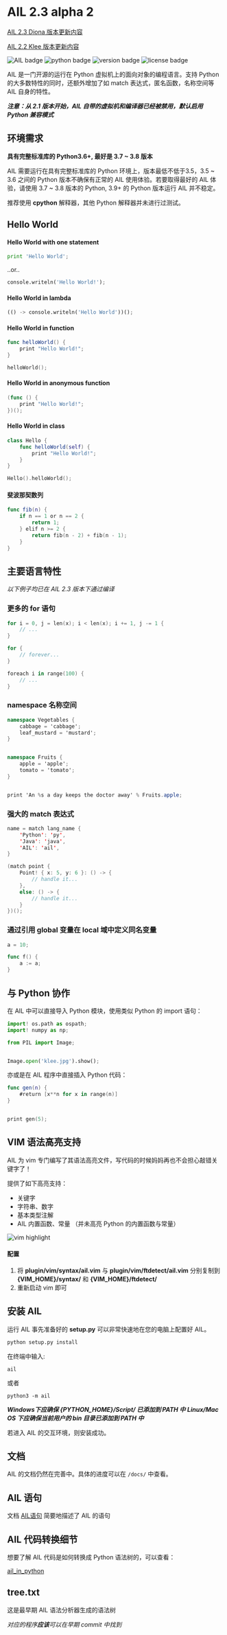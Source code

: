 # AIL 2.3 alpha 2

[AIL 2.3 Diona 版本更新内容](./docs/whatsnew.md)

[AIL 2.2 Klee 版本更新内容](./docs/versions/2_2.md)

![AIL badge](https://img.shields.io/badge/AIL-Programming%20Language-blue)
![python badge](https://img.shields.io/badge/python-3.6%2B-blue)
![version badge](https://img.shields.io/badge/version-2.3%20alpha-success)
![license badge](https://img.shields.io/badge/license-GPL-blue)

AIL 是一门开源的运行在 Python 虚拟机上的面向对象的编程语言。支持 Python 的大多数特性的同时，还额外增加了如 match 表达式，匿名函数，名称空间等 AIL 自身的特性。

***注意：从 2.1 版本开始，AIL 自带的虚拟机和编译器已经被禁用，默认启用 Python 兼容模式***

## 环境需求

**具有完整标准库的 Python3.6+, 最好是 3.7 ~ 3.8 版本**

AIL 需要运行在具有完整标准库的 Python 环境上，版本最低不低于3.5，3.5 ~ 3.6 之间的 Python 版本不确保有正常的 AIL 使用体验。若要取得最好的 AIL 体验，请使用 3.7 ~ 3.8 版本的 Python, 3.9+ 的 Python 版本运行 AIL 并不稳定。

推荐使用 **cpython** 解释器，其他 Python 解释器并未进行过测试。

## Hello World

#### Hello World with one statement

```python
print 'Hello World';
```

..or..

```python
console.writeln('Hello World!');
```

#### Hello World in lambda

```python
(() -> console.writeln('Hello World'))();
```

#### Hello World in function

```swift
func helloWorld() {
    print "Hello World!";
}

helloWorld();
```

#### Hello World in anonymous function

```swift
(func () {
    print "Hello World!";
})();
```

#### Hello World in class

```swift
class Hello {
    func helloWorld(self) {
        print "Hello World!";
    }
}

Hello().helloWorld();
```

#### 斐波那契数列

```swift
func fib(n) {
    if n == 1 or n == 2 {
        return 1;
    } elif n >= 2 {
        return fib(n - 2) + fib(n - 1);
    }
}
```

## 主要语言特性

*以下例子均已在 AIL 2.3 版本下通过编译*

### 更多的 for 语句

```swift
for i = 0, j = len(x); i < len(x); i += 1, j -= 1 {
    // ...
}

for {
    // forever...
}

foreach i in range(100) {
    // ...
}
```

### namespace 名称空间

```C#
namespace Vegetables {
    cabbage = 'cabbage';
    leaf_mustard = 'mustard';
}


namespace Fruits {
    apple = 'apple';
    tomato = 'tomato';
}


print 'An %s a day keeps the doctor away' % Fruits.apple;
```

### 强大的 match 表达式

```swift
name = match lang_name {
    'Python': 'py',
    'Java': 'java',
    'AIL': 'ail',
}

(match point {
    Point! { x: 5, y: 6 }: () -> {
        // handle it...
    },
    else: () -> {
        // handle it...
    }
})();
```

### 通过引用 global 变量在 local 域中定义同名变量

```go
a = 10;

func f() {
    a := a;
}
```

## 与 Python 协作

在 AIL 中可以直接导入 Python 模块，使用类似 Python 的 import 语句：
```python
import! os.path as ospath;
import! numpy as np;
```

```python
from PIL import Image;


Image.open('klee.jpg').show();
```

亦或是在 AIL 程序中直接插入 Python 代码：
```swift
func gen(n) {
    #return [x**n for x in range(n)]
}


print gen(5);
```


## VIM 语法高亮支持

AIL 为 vim 专门编写了其语法高亮文件，写代码的时候妈妈再也不会担心敲错关键字了！

提供了如下高亮支持：

- 关键字
- 字符串、数字
- 基本类型注解
- AIL 内置函数、常量 （并未高亮 Python 的内置函数与常量）

![vim highlight](https://gitee.com/LaomoBK/ail/raw/2.3/misc/vim_highlight.jpg)

#### 配置

1. 将 **plugin/vim/syntax/ail.vim** 与 **plugin/vim/ftdetect/ail.vim** 分别复制到 **{VIM_HOME}/syntax/** 和 **{VIM_HOME}/ftdetect/**
2. 重新启动 vim 即可

## 安装 AIL

运行 AIL 事先准备好的 **setup.py** 可以非常快速地在您的电脑上配置好 AIL。

```sh
python setup.py install
```

在终端中输入:

```
ail
```

或者

```
python3 -m ail
```

***Windows下应确保 {PYTHON_HOME}/Script/ 已添加到 PATH 中***
***Linux/Mac OS 下应确保当前用户的 bin 目录已添加到 PATH 中***

若进入 AIL 的交互环境，则安装成功。

## 文档

AIL 的文档仍然在完善中。具体的进度可以在 `/docs/` 中查看。

## AIL 语句

文档 [AIL语句](./docs/reference/statements.md) 简要地描述了 AIL 的语句

## AIL 代码转换细节

想要了解 AIL 代码是如何转换成 Python 语法树的，可以查看：

 [ail_in_python](./docs/developer/ail_in_python.md)

## tree.txt

这是最早期 AIL 语法分析器生成的语法树

*对应的程序**应该**可以在早期 commit 中找到*
